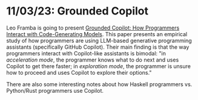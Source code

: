 # 11/03/23: Grounded Copilot

Leo Framba is going to present [Grounded Copilot: How Programmers Interact with
Code-Generating Models](https://dl.acm.org/doi/pdf/10.1145/3586030).  This paper
presents an empirical study of how programmers are using LLM-based generative
programming assistants (specifically GitHub Copilot).  Their main finding is that the way
programmers interact with Copilot-like assistants is bimodal: "in _acceleration
mode_, the programmer knows what to do next and uses Copilot to get there
faster; in _exploration mode_, the programmer is unsure how to proceed and uses
Copilot to explore their options."

There are also some interesting notes about how Haskell programmers
vs. Python/Rust programmers use Copilot.
